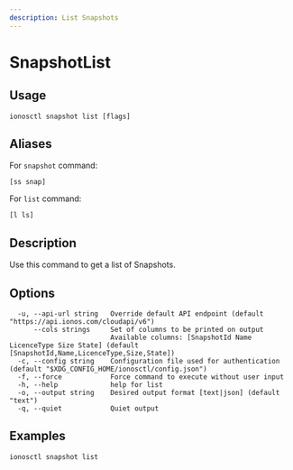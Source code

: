 ```yaml
---
description: List Snapshots
---
```


# SnapshotList

## Usage

```text
ionosctl snapshot list [flags]
```

## Aliases

For `snapshot` command:
```text
[ss snap]
```

For `list` command:
```text
[l ls]
```

## Description

Use this command to get a list of Snapshots.

## Options

```text
  -u, --api-url string   Override default API endpoint (default "https://api.ionos.com/cloudapi/v6")
      --cols strings     Set of columns to be printed on output 
                         Available columns: [SnapshotId Name LicenceType Size State] (default [SnapshotId,Name,LicenceType,Size,State])
  -c, --config string    Configuration file used for authentication (default "$XDG_CONFIG_HOME/ionosctl/config.json")
  -f, --force            Force command to execute without user input
  -h, --help             help for list
  -o, --output string    Desired output format [text|json] (default "text")
  -q, --quiet            Quiet output
```

## Examples

```text
ionosctl snapshot list
```

